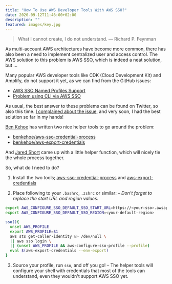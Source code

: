 ```yaml
---
title: "How To Use AWS Developer Tools With AWS SSO?"
date: 2020-09-12T11:46:00+02:00
description: ""
featured: images/key.jpg
---
```


> What I cannot create, I do not understand. ― Richard P. Feynman

As multi-account AWS architectures have become more common, there has also been a need to implement centralized user and access control. The AWS solution to this problem is AWS SSO, which is indeed a neat solution, but ...

Many popular AWS developer tools like CDK (Cloud Development Kit) and Amplify, do not support it yet, as we can find from the GitHub issues:

- [AWS SSO Named Profiles Support](https://github.com/aws/aws-cdk/issues/5455)
- [Problem using CLI via AWS SSO](https://github.com/aws-amplify/amplify-cli/issues/4488)

As usual, the best answer to these problems can be found on Twitter, so also this time. [I complained about the issue](https://twitter.com/nikovirtala/status/1304308556083200006), and very soon, I had the best solution so far in my hands!

[Ben Kehoe](https://twitter.com/ben11kehoe) has written two nice helper tools to go around the problem:

- [benkehoe/aws-sso-credential-process](https://github.com/benkehoe/aws-sso-credential-process)
- [benkehoe/aws-export-credentials](https://github.com/benkehoe/aws-export-credentials)

And [Jared Short](https://twitter.com/ShortJared) came up with a little helper function, which will nicely tie the whole process together.

So, what do I need to do?

1. Install the two tools; [aws-sso-credential-process](https://github.com/benkehoe/aws-sso-credential-process) and [aws-export-credentials](https://github.com/benkehoe/aws-export-credentials)

2. Place following to your `.bashrc`, `.zshrc` or similar: _– Don't forget to replace the start URL and region values._

```bash
export AWS_CONFIGURE_SSO_DEFAULT_SSO_START_URL=https://<your-sso>.awsapps.com/start
export AWS_CONFIGURE_SSO_DEFAULT_SSO_REGION=<your-default-region>

sso(){
  unset AWS_PROFILE
  export AWS_PROFILE=$1
  aws sts get-caller-identity &> /dev/null \
  || aws sso login \
  || (unset AWS_PROFILE && aws-configure-sso-profile --profile)
  eval $(aws-export-credentials --env-export)
}
```

3. Source your profile, run `sso`, and off you go! – The helper tools will configure your shell with credentials that most of the tools can understand, even they wouldn't support AWS SSO yet.
